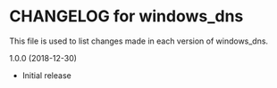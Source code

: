 # CHANGELOG for windows_dns

This file is used to list changes made in each version of windows_dns.

1.0.0 (2018-12-30)

- Initial release

